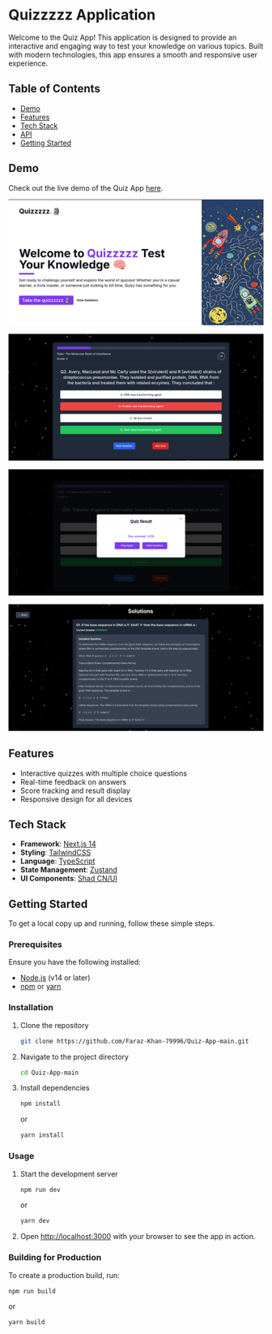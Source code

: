 # Quizzzzz Application

Welcome to the Quiz App! This application is designed to provide an interactive and engaging way to test your knowledge on various topics. Built with modern technologies, this app ensures a smooth and responsive user experience.

## Table of Contents

- [Demo](#demo)
- [Features](#features)
- [Tech Stack](#tech-stack)
- [API](#api)
- [Getting Started](#getting-started)

## Demo

Check out the live demo of the Quiz App [here]().

![1738266094764](image/README/1738266094764.png)

![1738266237751](image/README/1738266237751.png)

![1738266269971](image/README/1738266269971.png)

![1738266299295](image/README/1738266299295.png)

## Features

- Interactive quizzes with multiple choice questions
- Real-time feedback on answers
- Score tracking and result display
- Responsive design for all devices

## Tech Stack

- **Framework**: [Next.js 14](https://nextjs.org/)
- **Styling**: [TailwindCSS](https://tailwindcss.com/)
- **Language**: [TypeScript](https://www.typescriptlang.org/)
- **State Management**: [Zustand](https://zustand-demo.pmnd.rs/)
- **UI Components**: [Shad CN/UI](https://ui.shadcn.com/)

## Getting Started

To get a local copy up and running, follow these simple steps.

### Prerequisites

Ensure you have the following installed:

- [Node.js](https://nodejs.org/) (v14 or later)
- [npm](https://www.npmjs.com/) or [yarn](https://yarnpkg.com/)

### Installation

1. Clone the repository

   ```sh
   git clone https://github.com/Faraz-Khan-79996/Quiz-App-main.git
   ```
2. Navigate to the project directory

   ```sh
   cd Quiz-App-main
   ```
3. Install dependencies

   ```sh
   npm install
   ```

   or

   ```sh
   yarn install
   ```

### Usage

1. Start the development server

   ```sh
   npm run dev
   ```

   or

   ```sh
   yarn dev
   ```
2. Open [http://localhost:3000](http://localhost:3000) with your browser to see the app in action.

### Building for Production

To create a production build, run:

```sh
npm run build
```

or

```sh
yarn build
```
